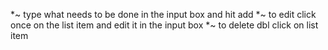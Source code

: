 *~ type what needs to be done in the input box and hit add
*~ to edit click once on the list item and edit it in the input box
*~ to delete dbl click on list item
